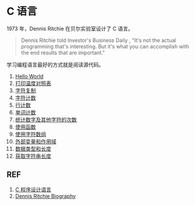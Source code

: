 # C 语言

1973 年，Dennis Ritchie 在贝尔实验室设计了 C 语言。

> Dennis Ritchie told Investor's Business Daily , "It's not the actual programming that's interesting. But it's what you can accomplish with the end results that are important."

学习编程语言最好的方式就是阅读源代码。

1. [Hello World](./c_hello-world.md)
1. [打印温度对照表](./c_temperature-table.md)
1. [字符复制](./c_copy.md)
1. [字符计数](./c_count-char.md)
1. [行计数](./c_count-line.md)
1. [单词计数](./c_count-word.md)
1. [统计数字及其他字符的次数](./c_count-in-array.md)
1. [使用函数](./c_func.md)
1. [使用字符数组](./c_char-array.md)
1. [外部变量和作用域](./c_external-scope.md)
1. [数据类型和长度](./c_type-bytes.md)
1. [获取字符串长度](./c_strlen.md)

## REF

1. [C 程序设计语言](https://book.douban.com/subject/1139336/)
1. [Dennis Ritchie Biography](https://www.notablebiographies.com/supp/Supplement-Mi-So/Ritchie-Dennis.html)